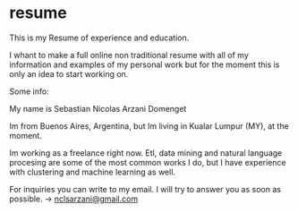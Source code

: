 # resume
This is my Resume of experience and education.

I whant to make a full online non traditional resume with all of my information and examples of my personal work but for the moment this is only an idea to start working on.

Some info:

  My name is Sebastian Nicolas Arzani Domenget

  Im from Buenos Aires, Argentina, but Im living in Kualar Lumpur (MY), at the moment. 
  
  Im working as a freelance right now. 
  Etl, data mining and natural language procesing are some of the most common works I do, but I have experience with clustering and machine learning as well.

  For inquiries you can write to my email. I will try to answer you as soon as possible. 
  -> nclsarzani@gmail.com


